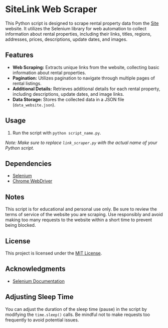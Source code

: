 # SiteLink Web Scraper

This Python script is designed to scrape rental property data from the [Site](https://realtylink.org) website. It utilizes the Selenium library for web automation to collect information about rental properties, including their links, titles, regions, addresses, prices, descriptions, update dates, and images.

## Features

- **Web Scraping:** Extracts unique links from the website, collecting basic information about rental properties.
- **Pagination:** Utilizes pagination to navigate through multiple pages of rental listings.
- **Additional Details:** Retrieves additional details for each rental property, including descriptions, update dates, and image links.
- **Data Storage:** Stores the collected data in a JSON file (`data_website.json`).

## Usage

1. Run the script with `python script_name.py`.

*Note: Make sure to replace `link_scraper.py` with the actual name of your Python script.*

## Dependencies

- [Selenium](https://www.selenium.dev/)
- [Chrome WebDriver](https://sites.google.com/chromium.org/driver/)

## Notes

This script is for educational and personal use only. Be sure to review the terms of service of the website you are scraping.
Use responsibly and avoid making too many requests to the website within a short time to prevent being blocked.

## License

This project is licensed under the [MIT License](LICENSE).

## Acknowledgments

- [Selenium Documentation](https://www.selenium.dev/documentation/en/)

## Adjusting Sleep Time

You can adjust the duration of the sleep time (pause) in the script by modifying the `time.sleep()` calls. Be mindful not to make requests too frequently to avoid potential issues.
